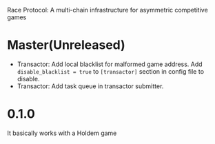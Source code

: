 Race Protocol: A multi-chain infrastructure for asymmetric competitive games

# Master(Unreleased)

- Transactor: Add local blacklist for malformed game address.  Add `disable_blacklist = true` to `[transactor]` section in config file to disable.
- Transactor: Add task queue in transactor submitter.

# 0.1.0

It basically works with a Holdem game

